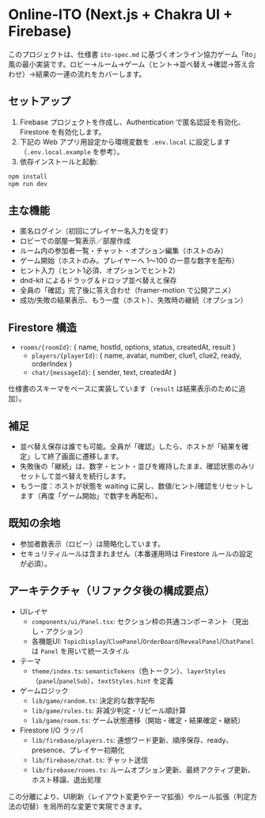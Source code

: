 # Online-ITO (Next.js + Chakra UI + Firebase)

このプロジェクトは、仕様書 `ito-spec.md` に基づくオンライン協力ゲーム「ito」風の最小実装です。ロビー→ルーム→ゲーム（ヒント→並べ替え→確認→答え合わせ）→結果の一連の流れをカバーします。

## セットアップ

1. Firebase プロジェクトを作成し、Authentication で匿名認証を有効化、Firestore を有効化します。
2. 下記の Web アプリ用設定から環境変数を `.env.local` に設定します（`.env.local.example` を参考）。
3. 依存インストールと起動:

```bash
npm install
npm run dev
```

## 主な機能

- 匿名ログイン（初回にプレイヤー名入力を促す）
- ロビーでの部屋一覧表示／部屋作成
- ルーム内の参加者一覧・チャット・オプション編集（ホストのみ）
- ゲーム開始（ホストのみ。プレイヤーへ 1〜100 の一意な数字を配布）
- ヒント入力（ヒント1必須、オプションでヒント2）
- dnd-kit によるドラッグ＆ドロップ並べ替えと保存
- 全員の「確認」完了後に答え合わせ（framer-motion で公開アニメ）
- 成功/失敗の結果表示、もう一度（ホスト）、失敗時の継続（オプション）

## Firestore 構造

- `rooms/{roomId}`: { name, hostId, options, status, createdAt, result }
  - `players/{playerId}`: { name, avatar, number, clue1, clue2, ready, orderIndex }
  - `chat/{messageId}`: { sender, text, createdAt }

仕様書のスキーマをベースに実装しています（`result` は結果表示のために追加）。

## 補足

- 並べ替え保存は誰でも可能。全員が「確認」したら、ホストが「結果を確定」して終了画面に遷移します。
- 失敗後の「継続」は、数字・ヒント・並びを維持したまま、確認状態のみリセットして並べ替えを続行します。
- もう一度：ホストが状態を waiting に戻し、数値/ヒント/確認をリセットします（再度「ゲーム開始」で数字を再配布）。

## 既知の余地

- 参加者数表示（ロビー）は簡略化しています。
- セキュリティルールは含まれません（本番運用時は Firestore ルールの設定が必須）。

## アーキテクチャ（リファクタ後の構成要点）

- UIレイヤ
  - `components/ui/Panel.tsx`: セクション枠の共通コンポーネント（見出し・アクション）
  - 各機能UI: `TopicDisplay`/`CluePanel`/`OrderBoard`/`RevealPanel`/`ChatPanel` は `Panel` を用いて統一スタイル
- テーマ
  - `theme/index.ts`: `semanticTokens`（色トークン）、`layerStyles`（`panel`/`panelSub`）、`textStyles.hint` を定義
- ゲームロジック
  - `lib/game/random.ts`: 決定的な数字配布
  - `lib/game/rules.ts`: 非減少判定・リビール順計算
  - `lib/game/room.ts`: ゲーム状態遷移（開始・確定・結果確定・継続）
- Firestore I/O ラッパ
  - `lib/firebase/players.ts`: 連想ワード更新、順序保存、ready、presence、プレイヤー初期化
  - `lib/firebase/chat.ts`: チャット送信
  - `lib/firebase/rooms.ts`: ルームオプション更新、最終アクティブ更新、ホスト移譲、退出処理

この分離により、UI刷新（レイアウト変更やテーマ拡張）やルール拡張（判定方法の切替）を局所的な変更で実現できます。
